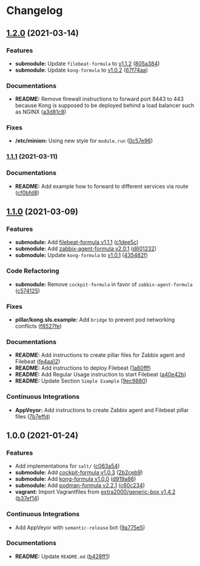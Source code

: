 # Changelog

## [1.2.0](https://github.com/extra2000/kong-box/compare/v1.1.1...v1.2.0) (2021-03-14)


### Features

* **submodule:** Update `filebeat-formula` to [v1.1.2](https://github.com/extra2000/filebeat-formula/releases/tag/v1.1.2) ([805a384](https://github.com/extra2000/kong-box/commit/805a384fc726d44d9de4c0ceb92197e5df76f298))
* **submodule:** Update `kong-formula` to [v1.0.2](https://github.com/extra2000/kong-formula/releases/tag/v1.0.2) ([67f74aa](https://github.com/extra2000/kong-box/commit/67f74aa7690ecc77022154cc1410e77decc25503))


### Documentations

* **README:** Remove firewall instructions to forward port 8443 to 443 because Kong is supposed to be deployed behind a load balancer such as NGINX ([a3d81c8](https://github.com/extra2000/kong-box/commit/a3d81c8c6d1ee95a3c4220d7e82d3b8b622952cb))


### Fixes

* **/etc/minion:** Using new style for `module.run` ([0c57e96](https://github.com/extra2000/kong-box/commit/0c57e960ebfef36d9cf991a43490d9bb8099812e))

### [1.1.1](https://github.com/extra2000/kong-box/compare/v1.1.0...v1.1.1) (2021-03-11)


### Documentations

* **README:** Add example how to forward to different services via route ([cf0bfd8](https://github.com/extra2000/kong-box/commit/cf0bfd82aacbb7072807b5d494b8a000a12af2c1))

## [1.1.0](https://github.com/extra2000/kong-box/compare/v1.0.0...v1.1.0) (2021-03-09)


### Features

* **submodule:** Add [filebeat-formula v1.1.1](https://github.com/extra2000/filebeat-formula/releases/tag/v1.1.1) ([c1dee5c](https://github.com/extra2000/kong-box/commit/c1dee5cbc8844c19a4bf552d4762c566832d27e8))
* **submodule:** Add [zabbix-agent-formula v2.0.1](https://github.com/extra2000/zabbix-agent-formula/releases/tag/v2.0.1) ([d601232](https://github.com/extra2000/kong-box/commit/d60123228b9db2c500181765c981dab2eec31fd4))
* **submodule:** Update `kong-formula` to [v1.0.1](https://github.com/extra2000/kong-formula/releases/tag/v1.0.1) ([435482f](https://github.com/extra2000/kong-box/commit/435482f51a6b7489d6ad2878d4045a39b8072539))


### Code Refactoring

* **submodule:** Remove `cockpit-formula` in favor of `zabbix-agent-formula` ([c574125](https://github.com/extra2000/kong-box/commit/c574125d9a6ef7775f671ed551a8fc58bb251f8b))


### Fixes

* **pillar/kong.sls.example:** Add `bridge` to prevent pod networking conflicts ([f8527fe](https://github.com/extra2000/kong-box/commit/f8527fee3d1382f3faa7a7432f814a1279b7a410))


### Documentations

* **README:** Add instructions to create pillar files for Zabbix agent and Filebeat ([fe4aa12](https://github.com/extra2000/kong-box/commit/fe4aa1263ba496890bf9f364b31c5321f4df6440))
* **README:** Add instructions to deploy Filebeat ([1a60fff](https://github.com/extra2000/kong-box/commit/1a60fffd7a36490fe9ecdd0af0248ee6a8e66c9f))
* **README:** Add Regular Usage instruction to start Filebeat ([a40e42b](https://github.com/extra2000/kong-box/commit/a40e42b4d02bd87e4807e2be1df287db1b274f06))
* **README:** Update Section `Simple Example` ([9ec9880](https://github.com/extra2000/kong-box/commit/9ec9880509e7a3934b99ce8ff77ea8df69870e6a))


### Continuous Integrations

* **AppVeyor:** Add instructions to create Zabbix agent and Filebeat pillar files ([7b7effd](https://github.com/extra2000/kong-box/commit/7b7effd53865a80558bde1b23f1fc21c47de9fc6))

## 1.0.0 (2021-01-24)


### Features

* Add implementations for `salt/` ([c063a54](https://github.com/extra2000/kong-box/commit/c063a541e9493ca2e2077a491ef6a940a048e426))
* **submodule:** Add [cockpit-formula v1.0.3](https://github.com/extra2000/cockpit-formula/releases/tag/v1.0.3) ([2b2ceb9](https://github.com/extra2000/kong-box/commit/2b2ceb9e5b94e66d9074a17eb79e11adc9dd5727))
* **submodule:** Add [kong-formula v1.0.0](https://github.com/extra2000/kong-formula/releases/tag/v1.0.0) ([d919a86](https://github.com/extra2000/kong-box/commit/d919a86fccf88f3a3f06988cfb7d8448e3eab34f))
* **submodule:** Add [podman-formula v2.2.1](https://github.com/extra2000/podman-formula/releases/tag/v2.2.1) ([c60c234](https://github.com/extra2000/kong-box/commit/c60c2342c6c2179505b1d468ad187b8865b6eec0))
* **vagrant:** Import Vagrantfiles from [extra2000/generic-box v1.4.2](https://github.com/extra2000/generic-box/releases/tag/v1.4.2) ([b37ef14](https://github.com/extra2000/kong-box/commit/b37ef14bc10758385aff6db49ce637c7660387b3))


### Continuous Integrations

* Add AppVeyor with `semantic-release` bot ([9a775e5](https://github.com/extra2000/kong-box/commit/9a775e5173543e8258946641a7033af3820d0b10))


### Documentations

* **README:** Update `README.md` ([b428ff1](https://github.com/extra2000/kong-box/commit/b428ff1ff14774becfaa7a9362542bc895faca88))

